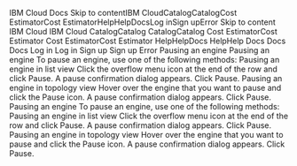 ﻿IBM Cloud Docs Skip to contentIBM CloudCatalogCatalogCost EstimatorCost EstimatorHelpHelpDocsLog inSign upError Skip to content IBM Cloud IBM Cloud CatalogCatalog CatalogCatalog Cost EstimatorCost Estimator Cost EstimatorCost Estimator HelpHelpDocs HelpHelp Docs Docs Docs Log in Log in Sign up Sign up Error Pausing an engine Pausing an engine To pause an engine, use one of the following methods: Pausing an engine in list view Click the overflow menu icon at the end of the row and click Pause. A pause confirmation dialog appears. Click Pause. Pausing an engine in topology view Hover over the engine that you want to pause and click the Pause icon. A pause confirmation dialog appears. Click Pause. Pausing an engine To pause an engine, use one of the following methods: Pausing an engine in list view Click the overflow menu icon at the end of the row and click Pause. A pause confirmation dialog appears. Click Pause. Pausing an engine in topology view Hover over the engine that you want to pause and click the Pause icon. A pause confirmation dialog appears. Click Pause.
